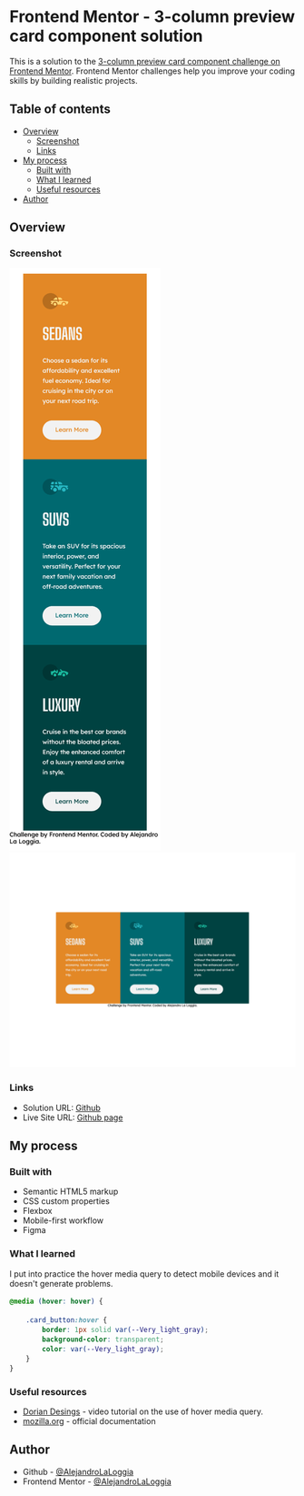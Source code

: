 # Frontend Mentor - 3-column preview card component solution

This is a solution to the [3-column preview card component challenge on Frontend Mentor](https://www.frontendmentor.io/challenges/3column-preview-card-component-pH92eAR2-). Frontend Mentor challenges help you improve your coding skills by building realistic projects. 

## Table of contents

- [Overview](#overview)
  - [Screenshot](#screenshot)
  - [Links](#links)
- [My process](#my-process)
  - [Built with](#built-with)
  - [What I learned](#what-i-learned)
  - [Useful resources](#useful-resources)
- [Author](#author)

## Overview

### Screenshot

![](./assets/images/mobile_preview.png)
![](./assets/images/desktop_preview.png)


### Links

- Solution URL: [Github](https://github.com/AlejandroLaLoggia/3-column-preview)
- Live Site URL: [Github page](https://alejandrolaloggia.github.io/3-column-preview/)

## My process

### Built with

- Semantic HTML5 markup
- CSS custom properties
- Flexbox
- Mobile-first workflow
- Figma


### What I learned

I put into practice the hover media query to detect mobile devices and it doesn't generate problems.

```css
@media (hover: hover) {

    .card_button:hover {
        border: 1px solid var(--Very_light_gray);
        background-color: transparent;
        color: var(--Very_light_gray);
    }
}
```

### Useful resources

- [Dorian Desings](https://www.youtube.com/watch?v=T6tQbmQ0Rws) - video tutorial on the use of hover media query.
- [mozilla.org](https://developer.mozilla.org/es/docs/Web/CSS/@media/hover) - official documentation

## Author

- Github - [@AlejandroLaLoggia](https://github.com/AlejandroLaLoggia)
- Frontend Mentor - [@AlejandroLaLoggia](https://www.frontendmentor.io/profile/AlejandroLaLoggia)
